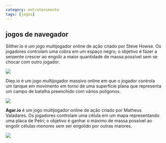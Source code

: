 ```yaml
---
category: entretenimento
tags: [jogos]
---
```

##  jogos de navegador

Slither.io é um jogo multijogador online de ação criado por Steve Howse. Os jogadores controlam uma cobra em um espaço negro; o objetivo é fazer a serpente crescer ao engolir a maior quantidade de massa possível sem se chocar com outro jogador.

![](https://upload.wikimedia.org/wikipedia/pt/thumb/3/37/Slitherio.png/250px-Slitherio.png)


Diep.io é um jogo multijogador massivo online em que o jogador controla um tanque em movimento em torno de uma superfície plana que representa um campo de batalha preenchido com vários polígonos.


![ ](https://static.wikia.nocookie.net/diepio/images/1/12/Final_Tier1.png/revision/latest?cb=20180701211201)

**Agar.io**
é um jogo multijogador online de ação criado por Matheus Valadares. Os jogadores controlam uma célula em um mapa representando uma placa de Petri; o objetivo é ganhar o máximo de massa possível ao engolir células menores sem ser engolido por outras maiores. 



![](https://upload.wikimedia.org/wikipedia/en/1/19/Agar.io_appstore_logo.png)
